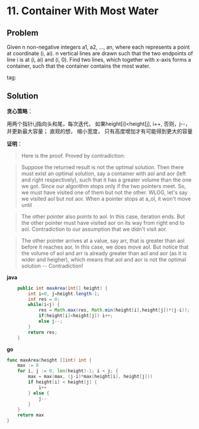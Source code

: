 # 11. Container With Most Water

## Problem
Given n non-negative integers a1, a2, ..., an, where each represents a point at coordinate (i, ai). n vertical lines are drawn such that the two endpoints of line i is at (i, ai) and (i, 0). Find two lines, which together with x-axis forms a container, such that the container contains the most water.

tag:

## Solution

**贪心策略**：

用两个指针i,j指向头和尾，每次迭代， 如果height[i]<height[j], i++, 否则，j--， 并更新最大容量； 直观的想， 缩小宽度， 只有高度增加才有可能得到更大的容量

**证明**：

>Here is the proof. Proved by contradiction:

>Suppose the returned result is not the optimal solution. Then there must exist an optimal solution, say a container with aol and aor (left and right respectively), such that it has a greater volume than the one we got. Since our algorithm stops only if the two pointers meet. So, we must have visited one of them but not the other. WLOG, let's say we visited aol but not aor. When a pointer stops at a_ol, it won't move until

>The other pointer also points to aol. In this case, iteration ends. But the other pointer must have visited aor on its way from right end to aol. Contradiction to our assumption that we didn't visit aor.

>The other pointer arrives at a value, say arr, that is greater than aol before it reaches aor. In this case, we does move aol. But notice that the volume of aol and arr is already greater than aol and aor (as it is wider and heigher), which means that aol and aor is not the optimal solution -- Contradiction!

**java**
```java
    public int maxArea(int[] height) {
        int i=0, j=height.length-1;
        int res = 0;
        while(i<j) {
            res = Math.max(res, Math.min(height[i],height[j])*(j-i));
            if(height[i]<height[j]) i++;
            else j--;
        }
        return res;
    }
```

**go**
```go
func maxArea(height []int) int {
	max := 0
	for i, j := 0, len(height)-1; i < j; {
		max = max(max, (j-i)*max(height[i], height[j]))
		if height[i] < height[j] {
			i++
		} else {
			j--
		}
	}
	return max
}
```